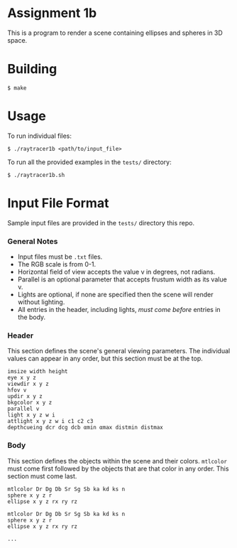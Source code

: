 # Assignment 1b
This is a program to render a scene containing ellipses and spheres in 3D space.

# Building
`$ make`

# Usage
To run individual files:

`$ ./raytracer1b <path/to/input_file>`

To run all the provided examples in the `tests/` directory:

`$ ./raytracer1b.sh`

# Input File Format
Sample input files are provided in the `tests/` directory this repo.

### General Notes
- Input files must be `.txt` files.
- The RGB scale is from 0-1.
- Horizontal field of view accepts the value v in degrees, not radians.
- Parallel is an optional parameter that accepts frustum width as its value v.
- Lights are optional, if none are specified then the scene will render without lighting.
- All entries in the header, including lights, _must come before_ entries in the body.

### Header
This section defines the scene's general viewing parameters. The individual values can appear in any order, but this section must be at the top.
```
imsize width height
eye x y z
viewdir x y z
hfov v
updir x y z
bkgcolor x y z
parallel v
light x y z w i
attlight x y z w i c1 c2 c3
depthcueing dcr dcg dcb αmin αmax distmin distmax
```
### Body
This section defines the objects within the scene and their colors. `mtlcolor` must come first followed by the objects that are that color in any order. This section must come last.
```
mtlcolor Dr Dg Db Sr Sg Sb ka kd ks n
sphere x y z r
ellipse x y z rx ry rz

mtlcolor Dr Dg Db Sr Sg Sb ka kd ks n
sphere x y z r
ellipse x y z rx ry rz

...
```
